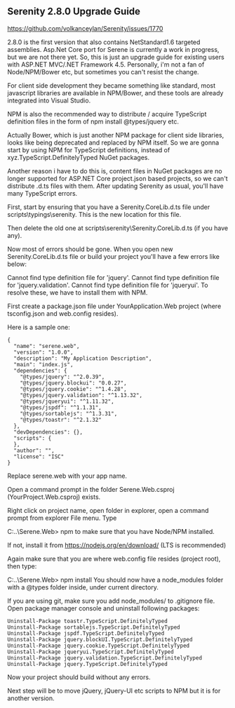 ## Serenity 2.8.0 Upgrade Guide
<https://github.com/volkanceylan/Serenity/issues/1770>

2.8.0 is the first version that also contains NetStandard1.6 targeted assemblies. Asp.Net Core port for Serene is currently a work in progress, but we are not there yet. So, this is just an upgrade guide for existing users with ASP.NET MVC/.NET Framework 4.5.
Personally, i'm not a fan of Node/NPM/Bower etc, but sometimes you can't resist the change.

For client side development they became something like standard, most javascript libraries are available in NPM/Bower, and these tools are already integrated into Visual Studio.

NPM is also the recommended way to distribute / acquire TypeScript definition files in the form of npm install @types/jquery etc.

Actually Bower, which is just another NPM package for client side libraries, looks like being deprecated and replaced by NPM itself.
So we are gonna start by using NPM for TypeScript definitions, instead of xyz.TypeScript.DefinitelyTyped NuGet packages.

Another reason i have to do this is, content files in NuGet packages are no longer supported for ASP.NET Core project.json based projects, so we can't distribute .d.ts files with them.
After updating Serenity as usual, you'll have many TypeScript errors.

First, start by ensuring that you have a Serenity.CoreLib.d.ts file under scripts\typings\serenity. This is the new location for this file.

Then delete the old one at scripts\serenity\Serenity.CoreLib.d.ts (if you have any).

Now most of errors should be gone. When you open new Serenity.CoreLib.d.ts file or build your project you'll have a few errors like below:

Cannot find type definition file for 'jquery'.
Cannot find type definition file for 'jquery.validation'.
Cannot find type definition file for 'jqueryui'.
To resolve these, we have to install them with NPM.

First create a package.json file under YourApplication.Web project (where tsconfig.json and web.config resides).

Here is a sample one:
```
{
  "name": "serene.web",
  "version": "1.0.0",
  "description": "My Application Description",
  "main": "index.js",
  "dependencies": {
    "@types/jquery": "^2.0.39",
    "@types/jquery.blockui": "0.0.27",
    "@types/jquery.cookie": "^1.4.28",
    "@types/jquery.validation": "^1.13.32",
    "@types/jqueryui": "^1.11.32",
    "@types/jspdf": "^1.1.31",
    "@types/sortablejs": "^1.3.31",
    "@types/toastr": "^2.1.32"
  },
  "devDependencies": {},
  "scripts": {
  },
  "author": "",
  "license": "ISC"
}
```
Replace serene.web with your app name.

Open a command prompt in the folder Serene.Web.csproj (YourProject.Web.csproj) exists.

Right click on project name, open folder in explorer, open a command prompt from explorer File menu.
Type

C:\..\Serene.Web> npm
to make sure that you have Node/NPM installed.

If not, install it from https://nodejs.org/en/download/ (LTS is recommended)

Again make sure that you are where web.config file resides (project root), then type:

C:\..\Serene.Web> npm install
You should now have a node_modules folder with a @types folder inside, under current directory.

If you are using git, make sure you add node_modules/ to .gitignore file.
Open package manager console and uninstall following packages:
```
Uninstall-Package toastr.TypeScript.DefinitelyTyped
Uninstall-Package sortablejs.TypeScript.DefinitelyTyped
Uninstall-Package jspdf.TypeScript.DefinitelyTyped
Uninstall-Package jquery.blockUI.TypeScript.DefinitelyTyped
Uninstall-Package jquery.cookie.TypeScript.DefinitelyTyped
Uninstall-Package jqueryui.TypeScript.DefinitelyTyped
Uninstall-Package jquery.validation.TypeScript.DefinitelyTyped
Uninstall-Package jquery.TypeScript.DefinitelyTyped
```
Now your project should build without any errors.

Next step will be to move jQuery, jQuery-UI etc scripts to NPM but it is for another version.
